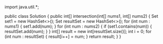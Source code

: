 import java.util.*;

public class Solution {
    public int[] intersection(int[] nums1, int[] nums2) {
        Set<Integer> set1 = new HashSet<>();
        Set<Integer> resultSet = new HashSet<>();
        for (int num : nums1) {
            set1.add(num);
        }
        for (int num : nums2) {
            if (set1.contains(num)) {
                resultSet.add(num);
            }
        }
        int[] result = new int[resultSet.size()];
        int i = 0;
        for (int num : resultSet) {
            result[i++] = num;
        }
        return result;
    }
}
